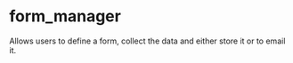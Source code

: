 form_manager
============

Allows users to define a form, collect the data and either store it or to email it.  